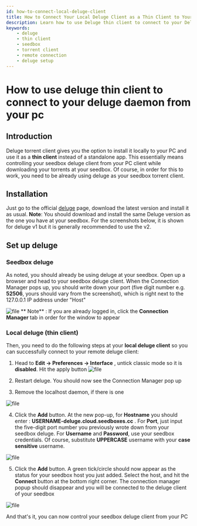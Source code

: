 ```yaml
---
id: how-to-connect-local-deluge-client
title: How to Connect Your Local Deluge Client as a Thin Client to Your Seedbox Deluge Client
description: Learn how to use Deluge thin client to connect to your Deluge daemon from your PC and control your seedbox Deluge client remotely.
keywords:
    - deluge
    - thin client
    - seedbox
    - torrent client
    - remote connection
    - deluge setup
---
```


# How to use deluge thin client to connect to your deluge daemon from your pc

## Introduction

Deluge torrent client gives you the option to install it locally to your PC and use it as a **thin client** instead of a standalone app. This essentially means controlling your seedbox deluge client from your PC client while downloading your torrents at your seedbox. Of course, in order for this to work, you need to be already using deluge as your seedbox torrent client.

## Installation
Just go to the official [deluge](https://dev.deluge-torrent.org/wiki/Download) page, download the latest version and install it as usual.
**Note**: You should download and install the same Deluge version as the one you have at your seedbox. For the screenshots below, it is shown for deluge v1 but it is generally recommended to use the v2.

## Set up deluge

### Seedbox deluge
As noted, you should already be using deluge at your seedbox. Open up a browser and head to your seedbox deluge client. When the Connection Manager pops up, you should write down your port (five digit number e.g. **52506**, yours should vary from the screenshot), which is right next to the 127.0.0.1 IP address under "Host"

![file](https://rapiddot-support-community-uploads.s3.amazonaws.com/uploads/image-1604929820983.jpg)
** Note** : If you are already logged in, click the **Connection Manager** tab in order for the window to appear

### Local deluge (thin client)
Then, you need to do the following steps at your **local deluge client** so you can successfully connect to your remote deluge client:
1) Head to **Edit -> Preferences -> Interface** , untick classic mode so it is **disabled**. Hit the apply button
![file](https://rapiddot-support-community-uploads.s3.amazonaws.com/uploads/image-1604929419176.png)

2) Restart deluge. You should now see the Connection Manager pop up

3) Remove the localhost daemon, if there is one

![file](https://rapiddot-support-community-uploads.s3.amazonaws.com/uploads/image-1604929600908.png)

4) Click the **Add** button. At the new pop-up, for **Hostname** you should enter : **USERNAME-deluge.cloud.seedboxes.cc** . For **Port**, just input the five-digit port number you previously wrote down from your seedbox deluge. For **Username** and **Password**, use your seedbox credentials. Of course, substitute **UPPERCASE** username with your **case sensitive** username.

![file](https://rapiddot-support-community-uploads.s3.amazonaws.com/uploads/image-1686894071300.38.31.jpg)

5) Click the **Add** button. A green tick/circle should now appear as the status for your seedbox host you just added. Select the host, and hit the **Connect** button at the bottom right corner. The connection manager popup should disappear and you will be connected to the deluge client of your seedbox

![file](https://rapiddot-support-community-uploads.s3.amazonaws.com/uploads/image-1604931010995.png)

And that's it, you can now control your seedbox deluge client from your PC